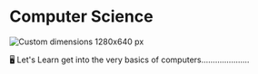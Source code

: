 # Computer Science
![Custom dimensions 1280x640 px](https://user-images.githubusercontent.com/79721045/180855986-b59b6069-f3a8-4d1e-aeb9-e4e5351bd9db.png)

🖥️ Let's Learn get into the very basics of computers.....................
